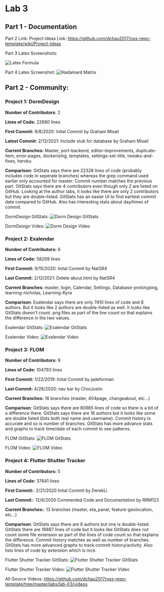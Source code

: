 # Lab 3

## Part 1 - Documentation

Part 2 Link: Project Ideas Link: https://github.com/dchau2017/oss-repo-template/wiki/Project-Ideas

Part 3 Latex Screenshots:

![Latex Formula](./part1_3.png?raw=true)

Part 4 Latex Screenshot:
![Hadamard Matrix](./part1_3_2.png?raw=true)


## Part 2 - Community:

### Project 1: DormDesign

**Number of Contributors**: 2

**Lines of Code:** 22680 lines

**First Commit:** 9/8/2020: Inital Commit by Graham Misail

**Latest Commit:** 2/12/2021: Include stub for database by Graham Misail

**Current Branches:** Master, port-backend, editor-improvements, duplicate-item, error-pages, dockerizing, templates, settings-set-title, tweaks-and-fixes, heroku

**Comparison:** GitStats says there are 22328 lines of code (probably includes code in seperate branches) whereas 
the grep command used earlier only accounted for master. Commit number matches the previous part. GitStats says there are
4 contributors even though only 2 are listed on GitHub. Looking at the author tabs, it looks like there are only 2 contributors
but they are double-listed. GitStats has an easier UI to find earliest commit date compared to GitHub. Also has interesting stats
about day/times of commit.


DormDesign GitStats:
![Dorm Design GitStats](./dormdesignstats.png?raw=true)


DormDesign Video: 
![Dorm Design Video](./dormDesignVideo.png?raw=true)


### Project 2: Exalendar

**Number of Contributors:** 6

**Lines of Code:** 58269 lines

**First Commit:** 9/15/2020: Inital Commit by NatSR4

**Last Commit:** 2/12/2021: Delete about.html by NatSR4

**Current Branches:** master, login, Calendar, Settings, Database-prototyping, learning-nicholas, Learning-Kyra

**Comparison**: Exalendar says there are only 7410 lines of code and 8 authors. But it looks like 2 authors are double-listed as well.
It looks like GitStats doesn't count .png files as part of the line count so that explains the difference in the two values. 

Exalendar GitStats:
![Exalendar GitStats](./ExalendarStats.png?raw=true)


Exalendar Video: 
![Exalendar Video](./exalendarVideo.png?raw=true)


### Project 3: FLOM

**Number of Contributors:** 9

**Lines of Code:** 104793 lines

**First Commit:** 1/22/2019: Inital Commit by jadeforman

**Last Commit:** 4/28/2020: nav bar by ChoiJustin

**Current Branches:**  16 branches (master, 404page, changeabout, etc...)

**Comparison**: GitStats says there are 80965 lines of code so there is a bit of a difference there. GitStats says there are
16 authors but it looks like some are double listed (lists both real name and username). Commit history is accurate and so is number
of branches. GitStats has more advance stats and graphs to track time/date of each commit to see patterns.


FLOM GitStats:
![FLOM GitStats](./FLOMstats.png?raw=true)


FLOM Video: 
![FLOM Video](./flomVideo.png?raw=true)


### Project 4: Flutter Shutter Tracker

**Number of Contributors:** 5

**Lines of Code:** 37641 lines

**First Commit:**: 2/21/2020 Inital Commit by DerekLi

**Last Commit:**: 12/6/2020 Commented Code and Documentation by RRM123

**Current Branches:**: 13 branches (master, eta_panel, feature-geolocation, etc...)

**Comparison**: GitStats says there are 6 authors but one is double-listed. GitStats there are 18887 lines of code
but it looks like GitStats does not count some file extension as part of the lines of code count so that explains the
difference. Commit history matches as well as number of branches. GitStats has more advanced graphs to track commit history/activity. 
Also lists lines of code by extension which is nice.


Flutter Shutter Tracker GitStats:
![Flutter Shutter Tracker GitStats](./shuttleTrackStats.png?raw=true)


Flutter Shutter Tracker Video: 
![Flutter Shutter Tracker Video](./shuttleTrackVideo.png?raw=true)


All Gource Videos: https://github.com/dchau2017/oss-repo-template/tree/master/labs/lab-03/videos